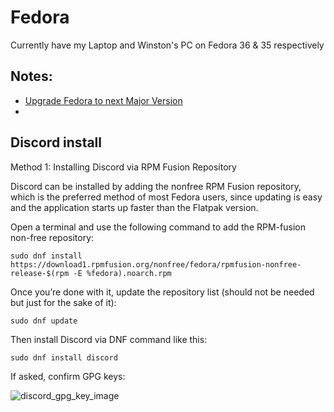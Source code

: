 # Fedora
Currently have my Laptop and Winston's PC on Fedora 36 & 35 respectively 

## Notes: 
- [Upgrade Fedora to next Major Version](./Upgrade_Fedora_Release.md)
- 

## Discord install
Method 1: Installing Discord via RPM Fusion Repository

Discord can be installed by adding the nonfree RPM Fusion repository, which is the preferred method of most Fedora users, since updating is easy and the application starts up faster than the Flatpak version.

Open a terminal and use the following command to add the RPM-fusion non-free repository:

    sudo dnf install https://download1.rpmfusion.org/nonfree/fedora/rpmfusion-nonfree-release-$(rpm -E %fedora).noarch.rpm

Once you’re done with it, update the repository list (should not be needed but just for the sake of it):

    sudo dnf update

Then install Discord via DNF command like this:

    sudo dnf install discord

If asked, confirm GPG keys: 

![discord_gpg_key_image](https://itsfoss.com/content/images/wordpress/2021/11/authorize-gpg-key-1-800x573.png)